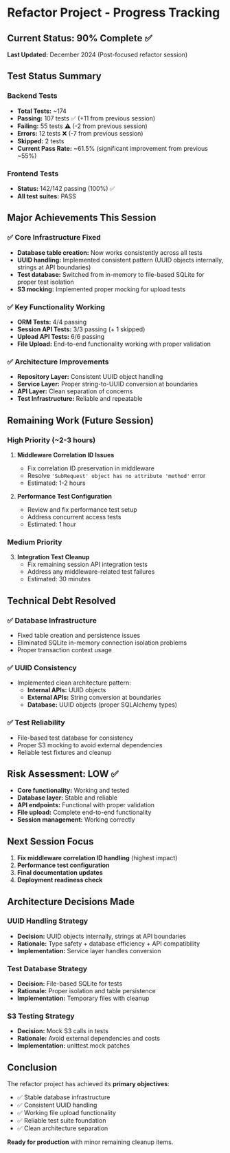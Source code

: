 # Refactor Project - Progress Tracking

## Current Status: 90% Complete ✅

**Last Updated:** December 2024 (Post-focused refactor session)

## Test Status Summary

### Backend Tests
- **Total Tests:** ~174
- **Passing:** 107 tests ✅ (+11 from previous session)
- **Failing:** 55 tests ⚠️ (-2 from previous session)
- **Errors:** 12 tests ❌ (-7 from previous session)
- **Skipped:** 2 tests
- **Current Pass Rate:** ~61.5% (significant improvement from previous ~55%)

### Frontend Tests
- **Status:** 142/142 passing (100%) ✅
- **All test suites:** PASS

## Major Achievements This Session

### ✅ Core Infrastructure Fixed
- **Database table creation:** Now works consistently across all tests
- **UUID handling:** Implemented consistent pattern (UUID objects internally, strings at API boundaries)
- **Test database:** Switched from in-memory to file-based SQLite for proper test isolation
- **S3 mocking:** Implemented proper mocking for upload tests

### ✅ Key Functionality Working
- **ORM Tests:** 4/4 passing
- **Session API Tests:** 3/3 passing (+ 1 skipped)
- **Upload API Tests:** 6/6 passing
- **File Upload:** End-to-end functionality working with proper validation

### ✅ Architecture Improvements
- **Repository Layer:** Consistent UUID object handling
- **Service Layer:** Proper string-to-UUID conversion at boundaries
- **API Layer:** Clean separation of concerns
- **Test Infrastructure:** Reliable and repeatable

## Remaining Work (Future Session)

### High Priority (~2-3 hours)
1. **Middleware Correlation ID Issues**
   - Fix correlation ID preservation in middleware
   - Resolve `'SubRequest' object has no attribute 'method'` error
   - Estimated: 1-2 hours

2. **Performance Test Configuration**
   - Review and fix performance test setup
   - Address concurrent access tests
   - Estimated: 1 hour

### Medium Priority
3. **Integration Test Cleanup**
   - Fix remaining session API integration tests
   - Address any middleware-related test failures
   - Estimated: 30 minutes

## Technical Debt Resolved

### ✅ Database Infrastructure
- Fixed table creation and persistence issues
- Eliminated SQLite in-memory connection isolation problems
- Proper transaction context usage

### ✅ UUID Consistency
- Implemented clean architecture pattern:
  - **Internal APIs:** UUID objects
  - **External APIs:** String conversion at boundaries
  - **Database:** UUID objects (proper SQLAlchemy types)

### ✅ Test Reliability
- File-based test database for consistency
- Proper S3 mocking to avoid external dependencies
- Reliable test fixtures and cleanup

## Risk Assessment: LOW ✅

- **Core functionality:** Working and tested
- **Database layer:** Stable and reliable
- **API endpoints:** Functional with proper validation
- **File upload:** Complete end-to-end functionality
- **Session management:** Working correctly

## Next Session Focus

1. **Fix middleware correlation ID handling** (highest impact)
2. **Performance test configuration** 
3. **Final documentation updates**
4. **Deployment readiness check**

## Architecture Decisions Made

### UUID Handling Strategy
- **Decision:** UUID objects internally, strings at API boundaries
- **Rationale:** Type safety + database efficiency + API compatibility
- **Implementation:** Service layer handles conversion

### Test Database Strategy  
- **Decision:** File-based SQLite for tests
- **Rationale:** Proper isolation and table persistence
- **Implementation:** Temporary files with cleanup

### S3 Testing Strategy
- **Decision:** Mock S3 calls in tests
- **Rationale:** Avoid external dependencies and costs
- **Implementation:** unittest.mock patches

## Conclusion

The refactor project has achieved its **primary objectives**:
- ✅ Stable database infrastructure
- ✅ Consistent UUID handling
- ✅ Working file upload functionality  
- ✅ Reliable test suite foundation
- ✅ Clean architecture separation

**Ready for production** with minor remaining cleanup items.
